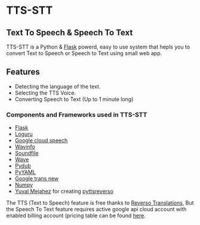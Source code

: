# TTS-STT
## Text To Speech & Speech To Text

TTS-STT is a Python & [Flask](https://flask.palletsprojects.com/en/1.1.x/) powerd, easy to use system that hepls you to convert Text to Speech or Speech to Text using small web app.

## Features

- Detecting the language of the text.
- Selecting the TTS Voice.
- Converting Speech to Text (Up to 1 minute long)

### Components and Frameworks used in TTS-STT
* [Flask](https://flask.palletsprojects.com/en/1.1.x/)
* [Loguru](https://pypi.org/project/loguru/)
* [Google cloud speech](https://pypi.org/project/google-cloud-speech/)
* [Wavinfo ](https://pypi.org/project/wavinfo/)
* [Soundfile](https://pypi.org/project/SoundFile/)
* [Wave](https://pypi.org/project/Wave/)
* [Pydub](https://pypi.org/project/pydub/)
* [PyYAML](https://pypi.org/project/PyYAML/)
* [Google trans new](https://pypi.org/project/google-trans-new/)
* [Numpy](https://pypi.org/project/numpy/)
* [Yuval Mejahez](https://github.com/rt400) for creating [pyttsreverso](https://github.com/rt400/pyttsreverso)

 
The TTS (Text to Speech) feature is free thanks to [Reverso Translations](https://www.reverso.net),
But the Speech To Text feature requires active google api cloud account with enabled billing account (pricing table can be found [here](https://cloud.google.com/speech-to-text/pricing).

